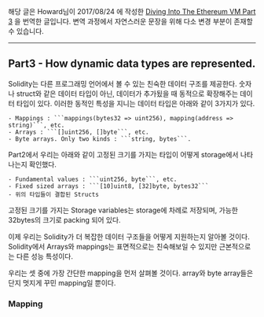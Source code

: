 해당 글은 Howard님이 2017/08/24 에 작성한 [Diving Into The Ethereum VM Part 3](https://medium.com/@hayeah/diving-into-the-ethereum-vm-the-hidden-costs-of-arrays-28e119f04a9b) 을 번역한 글입니다. 변역 과정에서 자연스러운 문장을 위해 다소 변경 부분이 존재할 수 있습니다.

* * *

## Part3 - How dynamic data types are represented.

Solidity는 다른 프로그래밍 언어에서 볼 수 있는 친숙한 데이터 구조를 제공한다. 숫자나 struct와 같은 데이터 타입이 아닌, 데이터가 추가됬을 때 동적으로 확장해주는 데이터 타입이 있다. 이러한 동적인 특성을 지니는 데이터 타입은 아래와 같이 3가지가 있다.

    - Mappings : ```mappings(bytes32 => uint256), mapping(address => string)```, etc.
    - Arrays : ```[]uint256, []byte```, etc.
    - Byte arrays. Only two kinds : ```string, bytes```.

Part2에서 우리는 아래와 같이 고정된 크기를 가지는 타입이 어떻게 storage에서 나타나는지 확인했다.

    - Fundamental values : ```uint256, byte```, etc.
    - Fixed sized arrays : ```[10]uint8, [32]byte, bytes32```
    - 위의 타입들이 결합된 Structs

고정된 크기를 가지는 Storage variables는 storage에 차례로 저장되며, 가능한 32bytes의 크기로 packing 되어 있다.

이제 우리는 Solidity가 더 복잡한 데이터 구조들을 어떻게 지원하는지 알아볼 것이다. Solidity에서 Arrays와 mappings는 표면적으로는 친숙해보일 수 있지만 근본적으로는 다른 성능 특성이다.

우리는 셋 중에 가장 간단한 mapping을 먼저 살펴볼 것이다. array와 byte array들은 단지 멋지게 꾸민 mapping일 뿐이다.


### Mapping

